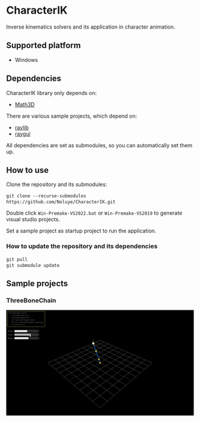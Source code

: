 # CharacterIK
Inverse kinematics solvers and its application in character animation.

## Supported platform

- Windows

## Dependencies

CharacterIK library only depends on:

- [Math3D](https://github.com/Noluye/Math3D)

There are various sample projects, which depend on:

- [raylib](https://github.com/raysan5/raylib)
- [raygui](https://github.com/raysan5/raygui)

All dependencies are set as submodules, so you can automatically set them up.

## How to use

Clone the repository and its submodules:

```shell
git clone --recurse-submodules https://github.com/Noluye/CharacterIK.git
```

Double click `Win-Premake-VS2022.bat` or `Win-Premake-VS2019` to generate visual studio projects.

Set a sample project as startup project to run the application.

### How to update the repository and its dependencies

```shell
git pull
git submodule update
```

## Sample projects

### ThreeBoneChain

![ThreeBoneChain](https://github.com/Noluye/CharacterIK/blob/main/docs/gif/Three-Bone-Chain-2022-07-14-18-12-40.gif)
